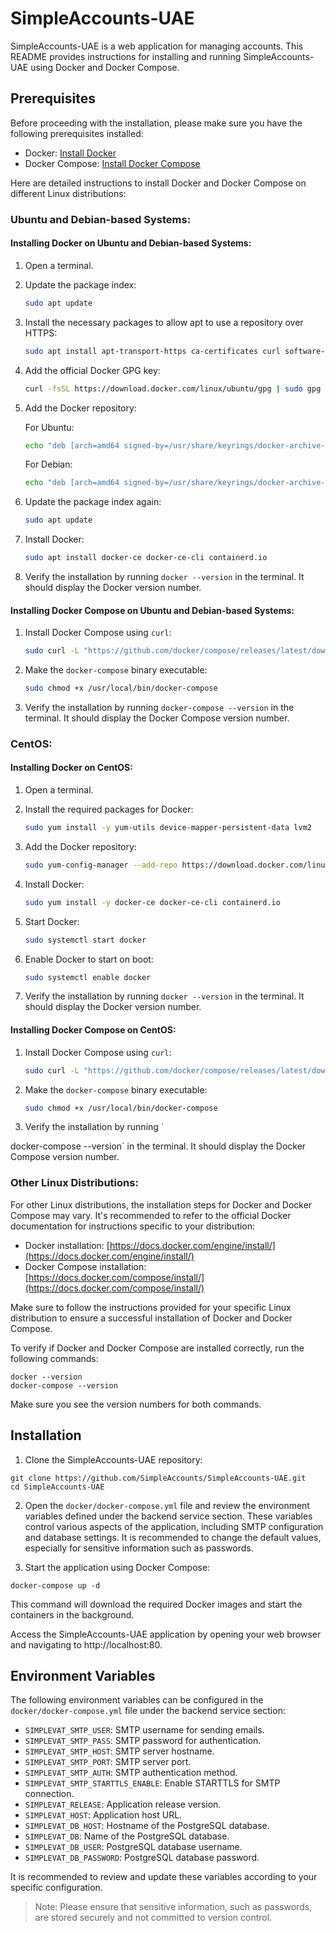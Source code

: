 # SimpleAccounts-UAE

SimpleAccounts-UAE is a web application for managing accounts. This README provides instructions for installing and running SimpleAccounts-UAE using Docker and Docker Compose.

## Prerequisites

Before proceeding with the installation, please make sure you have the following prerequisites installed:

- Docker: [Install Docker](https://docs.docker.com/get-docker/)
- Docker Compose: [Install Docker Compose](https://docs.docker.com/compose/install/)

Here are detailed instructions to install Docker and Docker Compose on different Linux distributions:

### Ubuntu and Debian-based Systems:

#### Installing Docker on Ubuntu and Debian-based Systems:

1. Open a terminal.

2. Update the package index:

   ```bash
   sudo apt update
   ```

3. Install the necessary packages to allow apt to use a repository over HTTPS:

   ```bash
   sudo apt install apt-transport-https ca-certificates curl software-properties-common
   ```

4. Add the official Docker GPG key:

   ```bash
   curl -fsSL https://download.docker.com/linux/ubuntu/gpg | sudo gpg --dearmor -o /usr/share/keyrings/docker-archive-keyring.gpg
   ```

5. Add the Docker repository:

   For Ubuntu:

   ```bash
   echo "deb [arch=amd64 signed-by=/usr/share/keyrings/docker-archive-keyring.gpg] https://download.docker.com/linux/ubuntu $(lsb_release -cs) stable" | sudo tee /etc/apt/sources.list.d/docker.list > /dev/null
   ```

   For Debian:

   ```bash
   echo "deb [arch=amd64 signed-by=/usr/share/keyrings/docker-archive-keyring.gpg] https://download.docker.com/linux/debian $(lsb_release -cs) stable" | sudo tee /etc/apt/sources.list.d/docker.list > /dev/null
   ```

6. Update the package index again:

   ```bash
   sudo apt update
   ```

7. Install Docker:

   ```bash
   sudo apt install docker-ce docker-ce-cli containerd.io
   ```

8. Verify the installation by running `docker --version` in the terminal. It should display the Docker version number.

#### Installing Docker Compose on Ubuntu and Debian-based Systems:

1. Install Docker Compose using `curl`:

   ```bash
   sudo curl -L "https://github.com/docker/compose/releases/latest/download/docker-compose-$(uname -s)-$(uname -m)" -o /usr/local/bin/docker-compose
   ```

2. Make the `docker-compose` binary executable:

   ```bash
   sudo chmod +x /usr/local/bin/docker-compose
   ```

3. Verify the installation by running `docker-compose --version` in the terminal. It should display the Docker Compose version number.

### CentOS:

#### Installing Docker on CentOS:

1. Open a terminal.

2. Install the required packages for Docker:

   ```bash
   sudo yum install -y yum-utils device-mapper-persistent-data lvm2
   ```

3. Add the Docker repository:

   ```bash
   sudo yum-config-manager --add-repo https://download.docker.com/linux/centos/docker-ce.repo
   ```

4. Install Docker:

   ```bash
   sudo yum install -y docker-ce docker-ce-cli containerd.io
   ```

5. Start Docker:

   ```bash
   sudo systemctl start docker
   ```

6. Enable Docker to start on boot:

   ```bash
   sudo systemctl enable docker
   ```

7. Verify the installation by running `docker --version` in the terminal. It should display the Docker version number.

#### Installing Docker Compose on CentOS:

1. Install Docker Compose using `curl`:

   ```bash
   sudo curl -L "https://github.com/docker/compose/releases/latest/download/docker-compose-$(uname -s)-$(uname -m)" -o /usr/local/bin/docker-compose
   ```

2. Make the `docker-compose` binary executable:

   ```bash
   sudo chmod +x /usr/local/bin/docker-compose
   ```

3. Verify the installation by running `

docker-compose --version` in the terminal. It should display the Docker Compose version number.

### Other Linux Distributions:

For other Linux distributions, the installation steps for Docker and Docker Compose may vary. It's recommended to refer to the official Docker documentation for instructions specific to your distribution:

- Docker installation: [https://docs.docker.com/engine/install/](https://docs.docker.com/engine/install/)
- Docker Compose installation: [https://docs.docker.com/compose/install/](https://docs.docker.com/compose/install/)

Make sure to follow the instructions provided for your specific Linux distribution to ensure a successful installation of Docker and Docker Compose.

To verify if Docker and Docker Compose are installed correctly, run the following commands:

```shell
docker --version
docker-compose --version
```

Make sure you see the version numbers for both commands.

## Installation

1. Clone the SimpleAccounts-UAE repository:

```shell
git clone https://github.com/SimpleAccounts/SimpleAccounts-UAE.git
cd SimpleAccounts-UAE
```

2. Open the `docker/docker-compose.yml` file and review the environment variables defined under the backend service section. These variables control various aspects of the application, including SMTP configuration and database settings. It is recommended to change the default values, especially for sensitive information such as passwords.

3. Start the application using Docker Compose:

```shell
docker-compose up -d
```

This command will download the required Docker images and start the containers in the background.

Access the SimpleAccounts-UAE application by opening your web browser and navigating to http://localhost:80.

## Environment Variables

The following environment variables can be configured in the `docker/docker-compose.yml` file under the backend service section:

- `SIMPLEVAT_SMTP_USER`: SMTP username for sending emails.
- `SIMPLEVAT_SMTP_PASS`: SMTP password for authentication.
- `SIMPLEVAT_SMTP_HOST`: SMTP server hostname.
- `SIMPLEVAT_SMTP_PORT`: SMTP server port.
- `SIMPLEVAT_SMTP_AUTH`: SMTP authentication method.
- `SIMPLEVAT_SMTP_STARTTLS_ENABLE`: Enable STARTTLS for SMTP connection.
- `SIMPLEVAT_RELEASE`: Application release version.
- `SIMPLEVAT_HOST`: Application host URL.
- `SIMPLEVAT_DB_HOST`: Hostname of the PostgreSQL database.
- `SIMPLEVAT_DB`: Name of the PostgreSQL database.
- `SIMPLEVAT_DB_USER`: PostgreSQL database username.
- `SIMPLEVAT_DB_PASSWORD`: PostgreSQL database password.

It is recommended to review and update these variables according to your specific configuration.

> Note: Please ensure that sensitive information, such as passwords, are stored securely and not committed to version control.